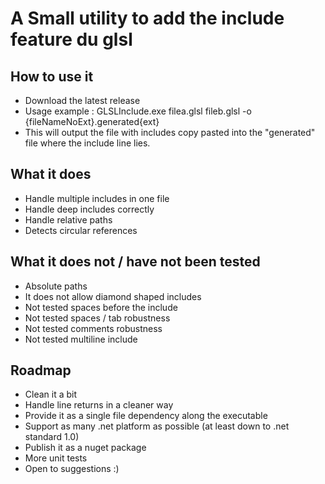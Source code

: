 # A Small utility to add the include feature du glsl
## How to use it
* Download the latest release
* Usage example : GLSLInclude.exe filea.glsl fileb.glsl -o {fileNameNoExt}.generated{ext}
* This will output the file with includes copy pasted into the "generated" file where the include line lies.

## What it does
* Handle multiple includes in one file
* Handle deep includes correctly
* Handle relative paths
* Detects circular references

## What it does not / have not been tested
* Absolute paths
* It does not allow diamond shaped includes
* Not tested spaces before the include
* Not tested spaces / tab robustness
* Not tested comments robustness
* Not tested multiline include

## Roadmap
* Clean it a bit
* Handle line returns in a cleaner way
* Provide it as a single file dependency along the executable
* Support as many .net platform as possible (at least down to .net standard 1.0)
* Publish it as a nuget package
* More unit tests
* Open to suggestions :)

